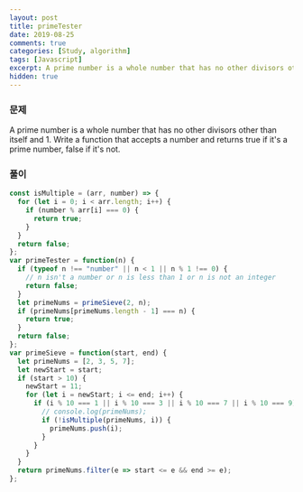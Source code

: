 ```yaml
---
layout: post
title: primeTester
date: 2019-08-25
comments: true
categories: [Study, algorithm]
tags: [Javascript]
excerpt: A prime number is a whole number that has no other divisors other than itself and 1. Write a function that accepts a number and returns true if it's a prime number, false if it's not.
hidden: true
---
```


### 문제

A prime number is a whole number that has no other divisors other than itself and 1. Write a function that accepts a number and returns true if it's a prime number, false if it's not.

### 풀이

```javascript
const isMultiple = (arr, number) => {
  for (let i = 0; i < arr.length; i++) {
    if (number % arr[i] === 0) {
      return true;
    }
  }
  return false;
};
var primeTester = function(n) {
  if (typeof n !== "number" || n < 1 || n % 1 !== 0) {
    // n isn't a number or n is less than 1 or n is not an integer
    return false;
  }
  let primeNums = primeSieve(2, n);
  if (primeNums[primeNums.length - 1] === n) {
    return true;
  }
  return false;
};
var primeSieve = function(start, end) {
  let primeNums = [2, 3, 5, 7];
  let newStart = start;
  if (start > 10) {
    newStart = 11;
    for (let i = newStart; i <= end; i++) {
      if (i % 10 === 1 || i % 10 === 3 || i % 10 === 7 || i % 10 === 9) {
        // console.log(primeNums);
        if (!isMultiple(primeNums, i)) {
          primeNums.push(i);
        }
      }
    }
  }
  return primeNums.filter(e => start <= e && end >= e);
};
```
